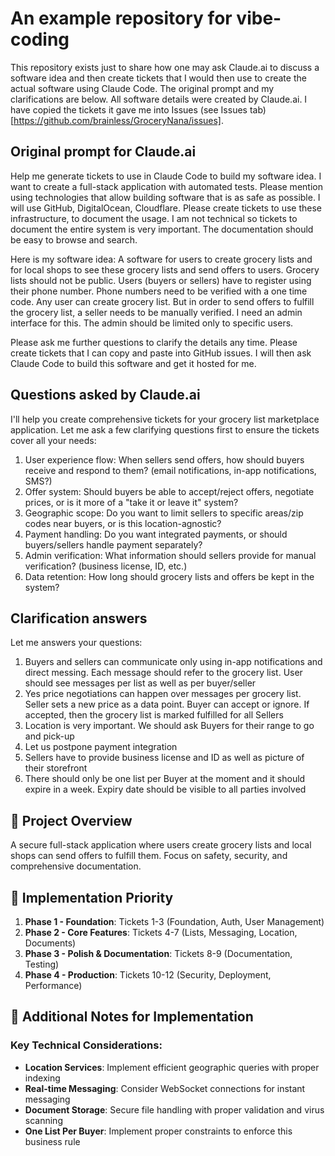 # An example repository for vibe-coding
This repository exists just to share how one may ask Claude.ai to discuss a software idea and then create tickets that I would then use to create the actual software using Claude Code. The original prompt and my clarifications are below. All software details were created by Claude.ai. I have copied the tickets it gave me into Issues (see Issues tab)[https://github.com/brainless/GroceryNana/issues].

## Original prompt for Claude.ai
Help me generate tickets to use in Claude Code to build my software idea. I want to create a full-stack application with automated tests. Please mention using technologies that allow building software that is as safe as possible. I will use GitHub, DigitalOcean, Cloudflare. Please create tickets to use these infrastructure, to document the usage. I am not technical so tickets to document the entire system is very important. The documentation should be easy to browse and search.

Here is my software idea: A software for users to create grocery lists and for local shops to see these grocery lists and send offers to users. Grocery lists should not be public. Users (buyers or sellers) have to register using their phone number. Phone numbers need to be verified with a one time code. Any user can create grocery list. But in order to send offers to fulfill the grocery list, a seller needs to be manually verified. I need an admin interface for this. The admin should be limited only to specific users.

Please ask me further questions to clarify the details any time. Please create tickets that I can copy and paste into GitHub issues. I will then ask Claude Code to build this software and get it hosted for me.

## Questions asked by Claude.ai
I'll help you create comprehensive tickets for your grocery list marketplace application. Let me ask a few clarifying questions first to ensure the tickets cover all your needs:

1. User experience flow: When sellers send offers, how should buyers receive and respond to them? (email notifications, in-app notifications, SMS?)
2. Offer system: Should buyers be able to accept/reject offers, negotiate prices, or is it more of a "take it or leave it" system?
3. Geographic scope: Do you want to limit sellers to specific areas/zip codes near buyers, or is this location-agnostic?
4. Payment handling: Do you want integrated payments, or should buyers/sellers handle payment separately?
5. Admin verification: What information should sellers provide for manual verification? (business license, ID, etc.)
6. Data retention: How long should grocery lists and offers be kept in the system?

## Clarification answers
Let me answers your questions:
1. Buyers and sellers can communicate only using in-app notifications and direct messing. Each message should refer to the grocery list. User should see messages per list as well as per buyer/seller
2. Yes price negotiations can happen over messages per grocery list. Seller sets a new price as a data point. Buyer can accept or ignore. If accepted, then the grocery list is marked fulfilled for all Sellers
3. Location is very important. We should ask Buyers for their range to go and pick-up
4. Let us postpone payment integration
5. Sellers have to provide business license and ID as well as picture of their storefront
6. There should only be one list per Buyer at the moment and it should expire in a week. Expiry date should be visible to all parties involved

## 🎯 Project Overview
A secure full-stack application where users create grocery lists and local shops can send offers to fulfill them. Focus on safety, security, and comprehensive documentation.

## 🚀 Implementation Priority

1. **Phase 1 - Foundation**: Tickets 1-3 (Foundation, Auth, User Management)
2. **Phase 2 - Core Features**: Tickets 4-7 (Lists, Messaging, Location, Documents)
3. **Phase 3 - Polish & Documentation**: Tickets 8-9 (Documentation, Testing)
4. **Phase 4 - Production**: Tickets 10-12 (Security, Deployment, Performance)

## 🔧 Additional Notes for Implementation

### Key Technical Considerations:
- **Location Services**: Implement efficient geographic queries with proper indexing
- **Real-time Messaging**: Consider WebSocket connections for instant messaging
- **Document Storage**: Secure file handling with proper validation and virus scanning
- **One List Per Buyer**: Implement proper constraints to enforce this business rule
